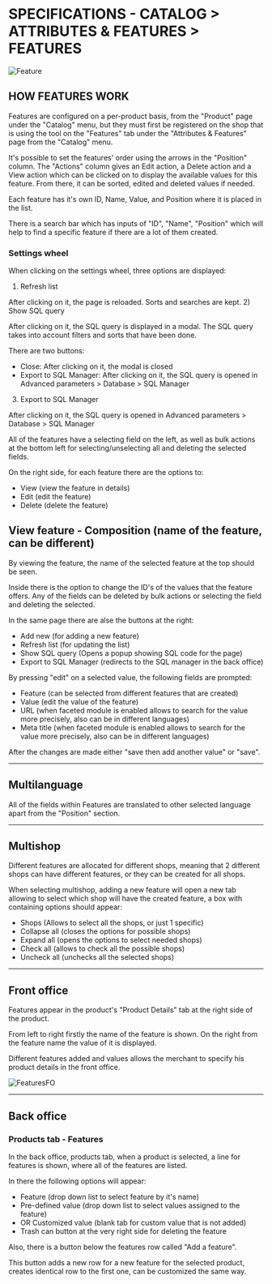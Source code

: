 # SPECIFICATIONS - CATALOG > ATTRIBUTES & FEATURES > FEATURES


![Feature](prestashop-specs/static/img/Features.png)

## HOW FEATURES WORK
Features are configured on a per-product basis, from the "Product" page under the "Catalog" menu, but they must first be registered on the shop that is using the tool on the "Features" tab under the "Attributes & Features" page from the "Catalog" menu.

It's possible to set the features' order using the arrows in the "Position" column. The "Actions" column gives an Edit action, a Delete action and a View action which can be clicked on to display the available values for this feature. From there, it can be sorted, edited and deleted values if needed.

Each feature has it's own ID, Name, Value, and Position where it is placed in the list.

There is a search bar which has inputs of "ID", "Name", "Position" which will help to find a specific feature if there are a lot of them created.

### Settings wheel
When clicking on the settings wheel, three options are displayed:

1) Refresh list

After clicking on it, the page is reloaded. Sorts and searches are kept.
2) Show SQL query

After clicking on it, the SQL query is displayed in a modal. The SQL query takes into account filters and sorts that have been done.

There are two buttons:

- Close: After clicking on it, the modal is closed
- Export to SQL Manager: After clicking on it, the SQL query is opened in Advanced parameters > Database > SQL Manager
3) Export to SQL Manager

After clicking on it, the SQL query is opened in Advanced parameters > Database > SQL Manager
 
 
 All of the features have a selecting field on the left, as well as bulk actions at the bottom left for selecting/unselecting all and deleting the selected fields.
 
 On the right side, for each feature there are the options to:
 
  - View (view the feature in details)
  - Edit (edit the feature)
  - Delete (delete the feature)
 
 
 ## View feature - Composition (name of the feature, can be different)
 
 By viewing the feature, the name of the selected feature at the top should be seen.
 
 Inside there is the option to change the ID's of the values that the feature offers. Any of the fields can be deleted by bulk actions or selecting the field and deleting the selected.
 
 In the same page there are alse the buttons at the right:
 
  - Add new (for adding a new feature)
  - Refresh list (for updating the list)
  - Show SQL query (Opens a popup showing SQL code for the page)
  - Export to SQL Manager (redirects to the SQL manager in the back office)
 
 By pressing "edit" on a selected value, the following fields are prompted:
 
  - Feature (can be selected from different features that are created)
  - Value (edit the value of the feature)
  - URL (when faceted module is enabled allows to search for the value more precisely, also can be in different languages)
  - Meta title (when faceted module is enabled allows to search for the value more precisely, also can be in different languages)
  
After the changes are made either "save then add another value" or "save".

---


## Multilanguage

All of the fields within Features are translated to other selected language apart from the "Position" section.


---

## Multishop

Different features are allocated for different shops, meaning that 2 different shops can have different features, or they can be created for all shops.

When selecting multishop, adding a new feature will open a new tab allowing to select which shop will have the created feature, a box with containing options should appear:

 - Shops (Allows to select all the shops, or just 1 specific)
 - Collapse all (closes the options for possible shops)
 - Expand all (opens the options to select needed shops)
 - Check all (allows to check all the possible shops)
 - Uncheck all (unchecks all the selected shops)
 
 
 
---

## Front office

Features appear in the product's "Product Details" tab at the right side of the product.

From left to right firstly the name of the feature is shown. On the right from the feature name the value of it is displayed.

Different features added and values allows the merchant to specify his product details in the front office.


![FeaturesFO](prestashop-specs/static/img/FeaturesFO.png)




---

## Back office

### Products tab - Features


In the back office, products tab, when a product is selected, a line for features is shown, where all of the features are listed.

In there the following options will appear:

 - Feature (drop down list to select feature by it's name)
 - Pre-defined value (drop down list to select values assigned to the feature)
 - OR Customized value (blank tab for custom value that is not added)
 - Trash can button at the very right side for deleting the feature
 

Also, there is a button below the features row called "Add a feature".

This button adds a new row for a new feature for the selected product, creates identical row to the first one, can be customized the same way.


 
 



 
 
 
